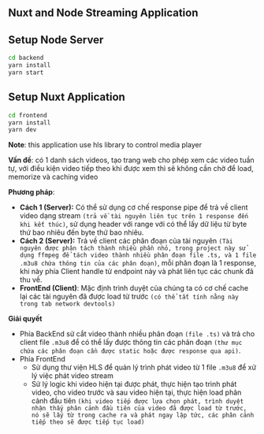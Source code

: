 ## Nuxt and Node Streaming Application


## Setup Node Server
``` bash
cd backend
yarn install
yarn start
```

## Setup Nuxt Application
``` bash
cd frontend
yarn install
yarn dev
```

**Note**: this application use hls library to control media player 

**Vấn đề**: có 1 danh sách videos, tạo trang web cho phép xem các video tuần tự, với điều kiện video tiếp theo khi được xem thì sẽ không cần chờ để load, memorize và caching video

**Phương pháp**: 
+ **Cách 1 (Server):** Có thể sử dụng cơ chế response pipe để trả về client video dạng stream ```(trả về tài nguyên liên tục trên 1 response đến khi kết thúc)```, sử dụng header với range với có thể lấy dữ liệu từ byte thứ bao nhiêu đến byte thứ bao nhiêu.
+ **Cách 2 (Server):**  Trả về client các phân đoạn của tài nguyên ```(Tài nguyên được phân tách thành nhiều phần nhỏ, trong project này sử dụng ffmpeg để tách video thành nhiều phân đoạn file .ts, và 1 file .m3u8 chứa thông tin của các phân đoạn)```, mỗi phân đoạn là 1 response, khi này phía Client handle từ endpoint này và phát liên tục các chunk đã thu về.
+ **FrontEnd (Client)**: Mặc định trình duyệt của chúng ta có cơ chế cache lại các tài nguyên đã được load từ trước ```(có thể tắt tính nằng này trong tab network devtools)```

**Giải quyết**
+ Phía BackEnd sử cắt video thành nhiều phân đoạn ```(file .ts)``` và trả cho client file ```.m3u8``` để có thể lấy được thông tin các phân đoạn ```(thư mục chứa các phân đoạn cần được static hoặc được response qua api)```.
+ Phía FrontEnd 
   * Sử dụng thư viện HLS để quản lý trình phát video từ 1 file ```.m3u8``` để xử lý việc phát video stream
   * Sử lý logic khi video hiện tại được phát, thực hiện tạo trình phát video, cho video trước và sau video hiện tại, thực hiện load phân cảnh đầu tiên ```(khi video tiếp được lựa chọn phát, trình duyệt nhận thấy phân cảnh đầu tiên của video đã được load từ trước, nó sẽ lấy từ trong cache ra và phát ngay lập tức, các phân cảnh tiếp theo sẽ được tiếp tục load)```

